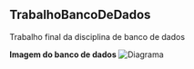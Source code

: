 ## TrabalhoBancoDeDados
Trabalho final da disciplina de banco de dados

**Imagem do banco de dados**
![Diagrama](https://user-images.githubusercontent.com/63831714/129205320-c3ab264b-af98-4d96-8a7a-30d689cb9b5b.png)
